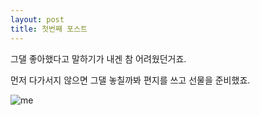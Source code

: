 ```yaml
---
layout: post
title: 첫번째 포스트
---
```


그댈 좋아했다고 말하기가 내겐 참 어려웠던거죠.

먼저 다가서지 않으면 그댈 놓칠까봐 편지를 쓰고 선물을 준비했죠.

![me](/images/Me.JPG)
